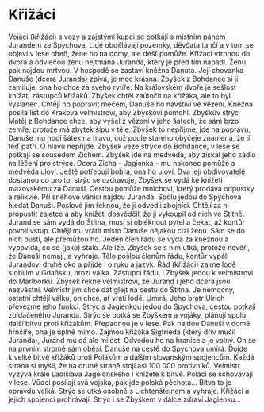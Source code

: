 # Křižáci

Vojáci (křižáci) s vozy a zajatými kupci se potkají s místním pánem Jurandem ze Spychova.
Lidé obdělávají pozemky, děvčata tančí a v tom se objeví v lese oheň, žene ho na domy, ale déšť pomůže. Křižáci vtrhnou do dvora a odvlečou ženu hejtmana Juranda, který je před tím napadl. Ženu pak najdou mrtvou.
V hospodě se zastaví kněžna Danuta. Její chovanka Danuše (dcera Juranda) zpívá, je moc krásná. Zbyšek z Bohdance si ji zamiluje, ona ho chce za svého rytíře.
Na královském dvoře je sešlost knížat, zástupců křižáků. Zbyšek chtěl zaútočit na křižáka, ale to byl vyslanec. Chtějí ho popravit mečem, Danuše ho navštíví ve vězení. Kněžna posílá list do Krakova velmistrovi, aby Zbyškovi pomohl. Zbyškův strýc Matěj z Bohdance chce, aby vyšel z vězení v jeho šatech, že sám brzo zemře, protože má zbytek šípu v těle. Zbyšek to nepřijme, jde na popravu, Danuše mu hodí šátek na hlavu, což podle starého obyčeje znamená, že jí teď patří. O hlavu nepřijde.
Zbyšek veze strýce do Bohdance, v lese se potkají se sousedem Zichem. Zbyšek jde na medvěda, aby získal jeho sádlo na léčení pro strýce. Dcera Zicha – Jagienka – mu nakonec pomůže a medvěda uloví. Ještě potřebují bobra, ona ho uloví. Dva její obdivovatelé dostanou co pro to, strýc se uzdravuje, Zbyšek se vydá ke knížeti mazovskému za Danuší. Cestou pomůže mnichovi, který prodává odpustky a relikvie. Při sněhové vánici najdou Juranda. Spolu jedou do Spychova hledat Danuši. Poslové jim řeknou, že ji odvedli zbojníci. Chtějí za ni propustit zajatce a aby knížeti dosvědčil, že ji vykoupil od nich ve Štítně.
Jurand se sám vydá do Štítna, musí si obléknout pytel a čekat, až kontůr povolí vstup. Chtějí mu vrátit místo Danuše nějakou cizí ženu. Sám se do nich pustí, ale přemůžou ho. Jeden člen řádu se vydá za kněžnou a vypovídá, co se (jako) stalo. Ale lže. Zbyšek se s ním utká, protože nevěří, že Danuši nemají, a vyhraje. Tělo pošlou členům řádu, kontůr vypálí Jurandovi druhé oko a přijde i o ruku a jazyk.
Řád (křižáci) zajme lodě s obilím v Gdaňsku, hrozí válka. Zástupci řádu, i Zbyšek jedou k velmistrovi do Marlborku. Zbyšek řekne velmistrovi, že Jurand i jeho dcera jsou nezvěstní. Velmistr jim chce dát glejt na cestu do Štítna. Je nemocný, ostatní chtějí válku, on chce, ať vrátí lodě. Umírá. Jeho bratr Ulrich převezme jeho funkci.
Strýc s Jagienkou jedou do Spychova, cestou potkají zbídačeného Juranda.
Strýc se potká se Zbyškem a vojáky, plánují spolu další bitvu proti křižákům. Přepadnou je v lese. Pak najdou Danuši v domě hrnčíře, ona je úplně mimo. Zajmou křižáka Sigfrieda (který dřív mučil Juranda), Jurand mu dá ale milost. Odvedou ho na hranice a je volný. On se na prvním stromě sám oběsí. Danuše na cestě do Spychova umírá.
Dojde k velké bitvě křižáků proti Polákům a dalším slovanským spojencům. Každá strana si myslí, že na druhé straně stojí asi 100 000 protivníků. Velmistr vyzývá krále Ladislava Jagelonského i knížete k bitvě. Poláci se schovávají v lese. Vůdci posílají svá vojska, pak jde polská pěchota… Bitva to je opravdu velká. Strýc se utká osobně s Lichtenštejnem a vyhraje. Křižáci a jejich spojenci prohrávají. Strýc i se Zbyškem v dálce zdraví Jagienku…